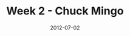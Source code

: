 ---
layout: music 
title: "Week 2 - Chuck Mingo"
series: "The Good Life"
date: 2012-07-02 
description: "We’re talking about how hope is a key ingredient to the good life."
audio: "http://www.crossroads.net/players/media/hq/goodlife_02.mp3"
audio-duration: "40:08"
src: "http://www.crossroads.net/players/media/series/GoodLife_190x110.jpg"
---
